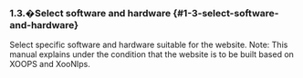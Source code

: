 ### 1.3.�Select software and hardware {#1-3-select-software-and-hardware}

Select specific software and hardware suitable for the website. Note: This manual explains under the condition that the website is to be built based on XOOPS and XooNIps.